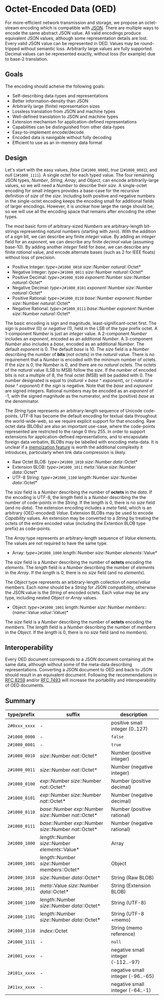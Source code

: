 # Octet-Encoded Data (OED)

For more-efficient network transmission and storage,
we propose an octet-stream encoding
which is compatible with [JSON](http://www.ecma-international.org/publications/files/ECMA-ST/ECMA-404.pdf).
There are multiple ways to encode the same abstract JSON value.
All valid encodings produce equivalent JSON values,
although some representation details are lost.
Every valid JSON value can be represented in OED.
Values may be round-tripped without semantic loss.
Arbitrarily large values are fully supported.
Decimal values can be represented exactly,
without loss (for example) due to base-2 translation.

## Goals

The encoding should acheive the following goals:

  * Self-describing data-types and representations
  * Better information-density than JSON
  * Arbitrarily large (finite) representation sizes
  * Lossless translation from JSON and machine types
  * Well-defined translation to JSON and machine types
  * Extension mechanism for application-defined representations
  * Capabilities can be distinguished from other data-types
  * Easy-to-implement encode/decode
  * Encoded data is navigable without fully decoding
  * Efficient to use as an in-memory data format

## Design

Let's start with the easy values,
_false_ (`2#1000_0000`),
_true_ (`2#1000_0001`),
and _null_ (`2#1000_1111`).
A single octet for each typed value.
The four remaining JSON types,
_Number_, _String_, _Array_, and _Object_,
can encode arbitrarily-large values,
so we will need a _Number_ to describe their _size_.
A single-octet encoding for small integers
provides a base-case for the recursive definition
of _size_ of the _size_.
Including both positive and negative numbers
in the single-octet encoding
keeps the encoding small
for additional fields of larger encodings.
However, it is unclear how large the range should be,
so we will use all the encoding space that remains
after encoding the other types.

The most basic form of arbitrary-sized _Numbers_
are arbitrary-length bit-strings
representing _natural_ numbers (starting with _zero_).
With the addition of a _sign_ bit,
we can describe any finite _integer_ value.
By adding an _integer_ field for an _exponent_,
we can describe any finite _decimal_ value (assuming base-10).
By adding another _integer_ field for _base_,
we can describe any finite _rational_ value,
and encode alternate bases (such as 2 for IEEE floats)
without loss of precision.

  * Positive Integer: _type_=`2#1000_0010` _size_::Number _natural_::Octet\*
  * Negative Integer: _type_=`2#1000_0011` _size_::Number _natural_::Octet\*
  * Positive Decimal: _type_=`2#1000_0100` _exponent_::Number _size_::Number _natural_::Octet\*
  * Negative Decimal: _type_=`2#1000_0101` _exponent_::Number _size_::Number _natural_::Octet\*
  * Positive Rational: _type_=`2#1000_0110` _base_::Number _exponent_::Number _size_::Number _natural_::Octet\*
  * Negative Rational: _type_=`2#1000_0111` _base_::Number _exponent_::Number _size_::Number _natural_::Octet\*

The basic encoding is sign and magnitude,
least-significant-octet first.
The _sign_ is _positive_ (0) or _negative_ (1),
held in the LSB of the _type_ prefix octet.
A 1-component _Number_ is just an _integer_ value.
A 2-component _Number_ includes an _exponent_,
encoded as an additional _Number_.
A 3-component _Number_ also includes a _base_,
encoded as an additional _Number_.
The default _exponent_ is 0.
The default _base_ is 10.
The _size_ field is a _Number_ describing
the number of **bits** (not octets) in the _natural_ value.
There is no requirement that a _Number_ is encoded with the minimum number of octets.
If the _size_ is 0, the _Number_ is 0,
and there are no _natural_ octets.
The octets of the _natural_ value (LSB to MSB) follow the _size_.
If the number of encoded bits is not a multiple of 8,
the final octet (MSB) will be padded with 0.
The number designated is equal to (_natural_ × _base_ ^ _exponent_),
or (-_natural_ × _base_ ^ _exponent_) if the _sign_ is negative.
Note that the _base_ and _exponent_ are signed integers.
Rational numbers may be encoded as an _exponent_ of -1,
with the signed magnitude as the numerator, and the (positive) _base_ as the denominator.

The _String_ type represents an arbitrary-length sequence of Unicode code-points.
UTF-8 has become the default encoding for textual data throughout the world-wide-web,
so we require explicit support for that encoding.
Raw octet data (BLOBs) are also an important use-case,
where the code-points represented are restricted to the range 0 thru 255.
In order to support extensions for application-defined representations,
and to encapsulate foreign data verbatim,
BLOBs may be labelled with encoding meta-data.
It is unclear if a [memoization feature](BOSE.md#string)
is worth the additional complexity it introduces,
particularly when link data compression is likely.

  * Raw Octet BLOB: _type_=`2#1000_1010` _size_::Number _data_::Octet\*
  * Extension BLOB: _type_=`2#1000_1011` _meta_::Value _size_::Number _data_::Octet\*
  * UTF-8 String: _type_=`2#1000_1100` _length_::Number _size_::Number _data_::Octet\*

The _size_ field is a _Number_ describing
the number of **octets** in the _data_.
If the encoding is UTF-8,
the _length_ field is a _Number_ describing the
the number of code-points in the _String_.
If the _length_ is 0, there is no _size_ field (and no _data_).
The extension encoding includes a _meta_ field,
which is an arbitrary (OED-encoded) _Value_.
Extension BLOBs may be used to encode _Capability_ values.
An extension may be converted to a _String_
by treating the octets of the entire encoded value
(including the Extention BLOB type prefix) as code-points.

The _Array_ type represents an arbitrary-length sequence of _Value_ elements.
The values are not required to have the same type.

  * Array: _type_=`2#1000_1000` _length_::Number _size_::Number _elements_::Value\*

The _size_ field is a _Number_ describing
the number of **octets** encoding the _elements_.
The _length_ field is a _Number_ describing
the number of _elements_ in the _Array_.
If the _length_ is 0, there is no _size_ field (and no _elements_).

The _Object_ type represents an arbitrary-length collection of _name_/_value_ members.
Each _name_ should be a _String_ for JSON compatibility,
otherwise the JSON value is the _String_ of encoded octets.
Each _value_ may be any type,
including nested _Object_ or _Array_ values.

  * Object: _type_=`2#1000_1001` _length_::Number _size_::Number _members_::(_name_::Value _value_::Value)\*

The _size_ field is a _Number_ describing
the number of **octets** encoding the _members_.
The _length_ field is a _Number_ describing
the number of _members_ in the _Object_.
If the _length_ is 0, there is no _size_ field (and no _members_).

## Interoperability

Every OED document corresponds to a JSON document
containing all the same data,
although without some of the meta-data describing representations.
Converting a JSON document to OED and back to JSON
should result in an equivalent document.
Following the recommendations in [RFC 8259](https://www.rfc-editor.org/rfc/rfc8259)
and/or [RFC 7493](https://datatracker.ietf.org/doc/html/rfc7493)
will increase the portability and interoperability of OED documents.

## Summary

type/prefix   | suffix                                                     | description
--------------|------------------------------------------------------------|--------------
`2#0xxx_xxxx` | -                                                          | positive small integer (0..127)
`2#1000_0000` | -                                                          | `false`
`2#1000_0001` | -                                                          | `true`
`2#1000_0010` | _size_::Number _nat_::Octet\*                              | Number (positive integer)
`2#1000_0011` | _size_::Number _nat_::Octet\*                              | Number (negative integer)
`2#1000_0100` | _exp_::Number _size_::Number _nat_::Octet\*                | Number (positive decimal)
`2#1000_0101` | _exp_::Number _size_::Number _nat_::Octet\*                | Number (negative decimal)
`2#1000_0110` | _base_::Number _exp_::Number _size_::Number _nat_::Octet\* | Number (positive rational)
`2#1000_0111` | _base_::Number _exp_::Number _size_::Number _nat_::Octet\* | Number (negative rational)
`2#1000_1000` | _length_::Number _size_::Number _elements_::Value\*        | Array
`2#1000_1001` | _length_::Number _size_::Number _members_::Octet\*         | Object
`2#1000_1010` | _size_::Number _data_::Octet\*                             | String (Raw BLOB)
`2#1000_1011` | _meta_::Value _size_::Number _data_::Octet\*               | String (Extension BLOB)
`2#1000_1100` | _length_::Number _size_::Number _data_::Octet\*            | String (UTF-8)
`2#1000_1101` | _length_::Number _size_::Number _data_::Octet\*            | String (UTF-8 +memo)
`2#1000_1110` | _index_::Octet                                             | String (memo reference)
`2#1000_1111` | -                                                          | `null`
`2#1001_xxxx` | -                                                          | negative small integer (-112..-97)
`2#101x_xxxx` | -                                                          | negative small integer (-96..-65)
`2#11xx_xxxx` | -                                                          | negative small integer (-64..-1)
